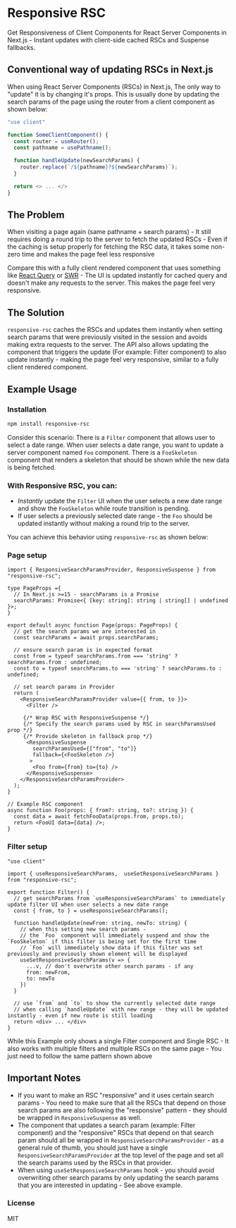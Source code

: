 # Responsive RSC

Get Responsiveness of Client Components for React Server Components in Next.js - Instant updates with client-side cached RSCs and Suspense fallbacks.


## Conventional way of updating RSCs in Next.js

When using React Server Components (RSCs) in Next.js, The only way to "update" it is by changing it's props. This is usually done by updating the search params of the page using the router from a client component as shown below:

```ts
"use client"

function SomeClientComponent() {
  const router = useRouter();
  const pathname = usePathname();

  function handleUpdate(newSearchParams) {
    router.replace(`/${pathname}?${newSearchParams}`);
  }

  return <> ... </>
}
```

## The Problem

When visiting a page again (same pathname + search params) - It still requires doing a round trip to the server to fetch the updated RSCs - Even if the caching is setup properly for fetching the RSC data, it takes some non-zero time and makes the page feel less responsive

Compare this with a fully client rendered component that uses something like [React Query](https://tanstack.com/query/latest) or [SWR](https://swr.vercel.app/) -  The UI is updated instantly for cached query and doesn't make any requests to the server. This makes the page feel very responsive.

## The Solution

`responsive-rsc` caches the RSCs and updates them instantly when setting search params that were previously visited in the session and avoids making extra requests to the server. The API also allows updating the component that triggers the update (For example: Filter component) to also update instantly - making the page feel very responsive, similar to a fully client rendered component.

## Example Usage


### Installation

```bash
npm install responsive-rsc
```

Consider this scenario: There is a `Filter` component that allows user to select a date range. When user selects a date range, you want to update a server component named `Foo` component. There is a `FooSkeleton` component that renders a skeleton that should be shown while the new data is being fetched.


### With Responsive RSC, you can:
* _Instantly_ update the `Filter` UI when the user selects a new date range and show the `FooSkeleton` while route transition is pending.
* If user selects a previously selected date range - the `Foo` should be updated instantly without making a round trip to the server.

You can achieve this behavior using `responsive-rsc` as shown below:

### Page setup

```tsx
import { ResponsiveSearchParamsProvider, ResponsiveSuspense } from "responsive-rsc";

type PageProps ={
  // In Next.js >=15 - searchParams is a Promise
  searchParams: Promise<{ [key: string]: string | string[] | undefined }>;
}

export default async function Page(props: PageProps) {
  // get the search params we are interested in
  const searchParams = await props.searchParams;

  // ensure search param is in expected format
  const from = typeof searchParams.from === 'string' ? searchParams.from : undefined;
  const to = typeof searchParams.to === 'string' ? searchParams.to : undefined;

  // set search params in Provider
  return (
    <ResponsiveSearchParamsProvider value={{ from, to }}>
      <Filter />

     {/* Wrap RSC with ResponsiveSuspense */}
     {/* Specify the search params used by RSC in searchParamsUsed prop */}
     {/* Provide skeleton in fallback prop */}
      <ResponsiveSuspense
        searchParamsUsed={["from", "to"]}
        fallback={<FooSkeleton />}
       >
        <Foo from={from} to={to} />
      </ResponsiveSuspense>
    </ResponsiveSearchParamsProvider>
  );
}

// Example RSC component
async function Foo(props: { from?: string, to?: string }) {
  const data = await fetchFooData(props.from, props.to);
  return <FooUI data={data} />;
}
```

### Filter setup

```tsx
"use client"

import { useResponsiveSearchParams,  useSetResponsiveSearchParams } from "responsive-rsc";

export function Filter() {
  // get searchParams from `useResponsiveSearchParams` to immediately update filter UI when user selects a new date range
  const { from, to } = useResponsiveSearchParams();

  function handleUpdate(newFrom: string, newTo: string) {
    // when this setting new search params -
    // the `Foo` component will immediately suspend and show the `FooSkeleton` if this filter is being set for the first time
    // `Foo` will immediately show data if this filter was set previously and previously shown element will be displayed
    useSetResponsiveSearchParams(v => {
      ...v, // don't overwrite other search params - if any
      from: newFrom,
      to: newTo
    })
  }

  // use `from` and `to` to show the currently selected date range
  // when calling `handleUpdate` with new range - they will be updated instantly - even if new route is still loading
  return <div> ... </div>
}
```

While this Example only shows a single Filter component and Single RSC - It also works with multiple filters and multiple RSCs on the same page - You just need to follow the same pattern shown above

## Important Notes

* If you want to make an RSC "responsive" and it uses certain search params - You need to make sure that all the RSCs that depend on those search params are also following the "responsive" pattern - they should be wrapped in `ResponsiveSuspense` as well.
* The component that updates a search param (example: Filter component) and the "responsive" RSCs that depend on that search param should all be wrapped in `ResponsiveSearchParamsProvider` - as a general rule of thumb, you should just have a single `ResponsiveSearchParamsProvider` at the top level of the page and set all the search params used by the RSCs in that provider.
* When using `useSetResponsiveSearchParams` hook - you should avoid overwriting other search params by only updating the search params that you are interested in updating - See above example.


### License

MIT

